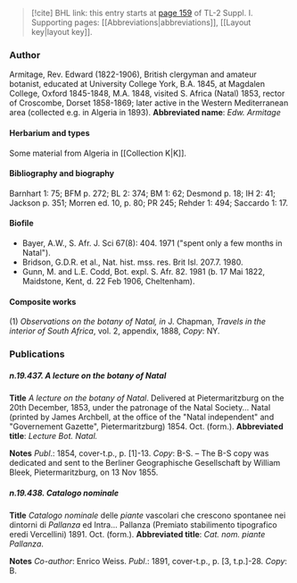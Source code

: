 > [!cite] BHL link: this entry starts at [page 159](https://www.biodiversitylibrary.org/page/33264886) of TL-2 Suppl. I.
> Supporting pages: [[Abbreviations|abbreviations]], [[Layout key|layout key]].

### Author

Armitage, Rev. Edward (1822-1906), British clergyman and amateur botanist, educated at University College York, B.A. 1845, at Magdalen College, Oxford 1845-1848, M.A. 1848, visited S. Africa (Natal) 1853, rector of Croscombe, Dorset 1858-1869; later active in the Western Mediterranean area (collected e.g. in Algeria in 1893). 
**Abbreviated name**: *Edw. Armitage*

#### Herbarium and types

Some material from Algeria in [[Collection K|K]].

#### Bibliography and biography

Barnhart 1: 75; BFM p. 272; BL 2: 374; BM 1: 62; Desmond p. 18; IH 2: 41; Jackson p. 351; Morren ed. 10, p. 80; PR 245; Rehder 1: 494; Saccardo 1: 17.

#### Biofile

- Bayer, A.W., S. Afr. J. Sci 67(8): 404. 1971 ("spent only a few months in Natal").
- Bridson, G.D.R. et al., Nat. hist. mss. res. Brit Isl. 207.7. 1980.
- Gunn, M. and L.E. Codd, Bot. expl. S. Afr. 82. 1981 (b. 17 Mai 1822, Maidstone, Kent, d. 22 Feb 1906, Cheltenham).

#### Composite works

(1) *Observations on the botany of Natal, in* J. Chapman, *Travels in the* *interior of South Africa*, vol. 2, appendix, 1888, *Copy*: NY.

### Publications

##### n.19.437. A lecture on the botany of Natal

**Title**
*A lecture on the botany of Natal*. Delivered at Pietermaritzburg on the 20th December, 1853, under the patronage of the Natal Society... Natal (printed by James Archbell, at the office of the "Natal independent" and "Governement Gazette", Pietermaritzburg) 1854. Oct. (form.).
**Abbreviated title**: *Lecture Bot. Natal.*

**Notes**
*Publ*.: 1854, cover-t.p., p. \[1\]-13. *Copy*: B-S. – The B-S copy was dedicated and sent to the Berliner Geographische Gesellschaft by William Bleek, Pietermaritzburg, on 13 Nov 1855.

##### n.19.438. Catalogo nominale

**Title**
*Catalogo nominale* delle *piante* vascolari che crescono spontanee nei dintorni di *Pallanza* ed Intra... Pallanza (Premiato stabilimento tipografico eredi Vercellini) 1891. Oct. (form.).
**Abbreviated title**: *Cat. nom. piante Pallanza*.

**Notes**
*Co-author*: Enrico Weiss.
*Publ*.: 1891, cover-t.p., p. \[3, t.p.\]-28. *Copy*: B.

